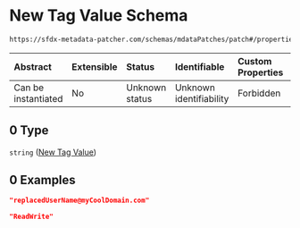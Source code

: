 # New Tag Value Schema

```txt
https://sfdx-metadata-patcher.com/schemas/mdataPatches/patch#/properties/replace/patternProperties/^.*$/allOf/0
```



| Abstract            | Extensible | Status         | Identifiable            | Custom Properties | Additional Properties | Access Restrictions | Defined In                                                            |
| :------------------ | :--------- | :------------- | :---------------------- | :---------------- | :-------------------- | :------------------ | :-------------------------------------------------------------------- |
| Can be instantiated | No         | Unknown status | Unknown identifiability | Forbidden         | Allowed               | none                | [patch.schema.json*](../out/patch.schema.json "open original schema") |

## 0 Type

`string` ([New Tag Value](patch-properties-replace-tag-value-by-name-patternproperties-tag-name-allof-new-tag-value.md))

## 0 Examples

```json
"replacedUserName@myCoolDomain.com"
```

```json
"ReadWrite"
```
